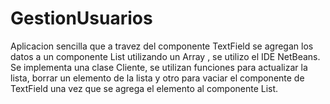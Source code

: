 # GestionUsuarios
 
Aplicacion sencilla que a travez del componente TextField se agregan los datos a un componente List utilizando un Array , se utilizo el IDE NetBeans.
Se implementa una clase Cliente, se utilizan funciones para actualizar la lista, borrar un elemento de la lista y otro para vaciar el componente de TextField una vez que se agrega el elemento al componente List.
